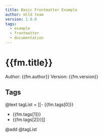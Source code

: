 ```yaml
---
title: Basic Frontmatter Example
author: mlld team
version: 1.0.0
tags:
  - example
  - frontmatter
  - documentation
---
```


# {{fm.title}}

Author: {{fm.author}}
Version: {{fm.version}}

## Tags

@text tagList = [[- {{fm.tags[0]}}
- {{fm.tags[1]}}
- {{fm.tags[2]}}]]

@add @tagList